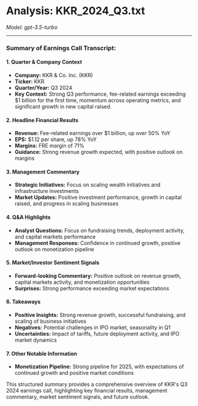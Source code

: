 # Analysis: KKR_2024_Q3.txt

*Model: gpt-3.5-turbo*

---

### Summary of Earnings Call Transcript:

#### 1. **Quarter & Company Context**
- **Company:** KKR & Co. Inc. (KKR)
- **Ticker:** KKR
- **Quarter/Year:** Q3 2024
- **Key Context:** Strong Q3 performance, fee-related earnings exceeding $1 billion for the first time, momentum across operating metrics, and significant growth in new capital raised.

#### 2. **Headline Financial Results**
- **Revenue:** Fee-related earnings over $1 billion, up over 50% YoY
- **EPS:** $1.12 per share, up 78% YoY
- **Margins:** FRE margin of 71%
- **Guidance:** Strong revenue growth expected, with positive outlook on margins

#### 3. **Management Commentary**
- **Strategic Initiatives:** Focus on scaling wealth initiatives and infrastructure investments
- **Market Updates:** Positive investment performance, growth in capital raised, and progress in scaling businesses

#### 4. **Q&A Highlights**
- **Analyst Questions:** Focus on fundraising trends, deployment activity, and capital markets performance
- **Management Responses:** Confidence in continued growth, positive outlook on monetization pipeline

#### 5. **Market/Investor Sentiment Signals**
- **Forward-looking Commentary:** Positive outlook on revenue growth, capital markets activity, and monetization opportunities
- **Surprises:** Strong performance exceeding market expectations

#### 6. **Takeaways**
- **Positive Insights:** Strong revenue growth, successful fundraising, and scaling of business initiatives
- **Negatives:** Potential challenges in IPO market, seasonality in Q1
- **Uncertainties:** Impact of tariffs, future deployment activity, and IPO market dynamics

#### 7. **Other Notable Information**
- **Monetization Pipeline:** Strong pipeline for 2025, with expectations of continued growth and positive market conditions

This structured summary provides a comprehensive overview of KKR's Q3 2024 earnings call, highlighting key financial results, management commentary, market sentiment signals, and future outlook.